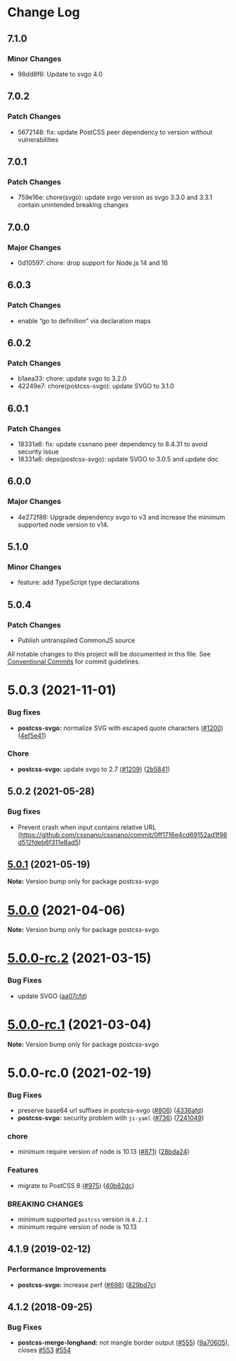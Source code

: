# Change Log

## 7.1.0

### Minor Changes

- 98dd8f6: Update to svgo 4.0

## 7.0.2

### Patch Changes

- 5672148: fix: update PostCSS peer dependency to version without vulnerabilities

## 7.0.1

### Patch Changes

- 759e16e: chore(svgo): update svgo version as svgo 3.3.0 and 3.3.1 contain unintended breaking changes

## 7.0.0

### Major Changes

- 0d10597: chore: drop support for Node.js 14 and 16

## 6.0.3

### Patch Changes

- enable “go to definition” via declaration maps

## 6.0.2

### Patch Changes

- b1aea33: chore: update svgo to 3.2.0
- 42249e7: chore(postcss-svgo): update SVGO to 3.1.0

## 6.0.1

### Patch Changes

- 18331a6: fix: update cssnano peer dependency to 8.4.31 to avoid security issue
- 18331a6: deps(postcss-svgo): update SVGO to 3.0.5 and update doc

## 6.0.0

### Major Changes

- 4e272f88: Upgrade dependency svgo to v3 and increase the minimum supported node version to v14.

## 5.1.0

### Minor Changes

- feature: add TypeScript type declarations

## 5.0.4

### Patch Changes

- Publish untranspiled CommonJS source

All notable changes to this project will be documented in this file.
See [Conventional Commits](https://conventionalcommits.org) for commit guidelines.

# 5.0.3 (2021-11-01)

### Bug fixes

- **postcss-svgo:** normalize SVG with escaped quote characters ([#1200](https://github.com/cssnano/cssnano/pull/1200)) ([4ef5e41](https://github.com/cssnano/cssnano/commit/4ef5e41a6c61a23094001da82a76321ca746b22f))

### Chore

- **postcss-svgo:** update svgo to 2.7 ([#1209](https://github.com/cssnano/cssnano/pull/1209))
  ([2b5841](https://github.com/cssnano/cssnano/commit/2b5841e06808f9c04e03c07b5da0f5a36de88cd3))

## 5.0.2 (2021-05-28)

### Bug fixes

- Prevent crash when input contains relative URL (https://github.com/cssnano/cssnano/commit/0ff1716e4cd69152ad1f98d512fdeb6f311e8ad5)

## [5.0.1](https://github.com/cssnano/cssnano/compare/postcss-svgo@5.0.0...postcss-svgo@5.0.1) (2021-05-19)

**Note:** Version bump only for package postcss-svgo

# [5.0.0](https://github.com/cssnano/cssnano/compare/postcss-svgo@5.0.0-rc.2...postcss-svgo@5.0.0) (2021-04-06)

**Note:** Version bump only for package postcss-svgo

# [5.0.0-rc.2](https://github.com/cssnano/cssnano/compare/postcss-svgo@5.0.0-rc.1...postcss-svgo@5.0.0-rc.2) (2021-03-15)

### Bug Fixes

- update SVGO ([aa07cfd](https://github.com/cssnano/cssnano/commit/aa07cfd62c82ed4b1e87219eea8d0ed99635e4ca))

# [5.0.0-rc.1](https://github.com/cssnano/cssnano/compare/postcss-svgo@5.0.0-rc.0...postcss-svgo@5.0.0-rc.1) (2021-03-04)

**Note:** Version bump only for package postcss-svgo

# 5.0.0-rc.0 (2021-02-19)

### Bug Fixes

- preserve base64 url suffixes in postcss-svgo ([#808](https://github.com/cssnano/cssnano/issues/808)) ([4336afd](https://github.com/cssnano/cssnano/commit/4336afdfc602004bb8b74ed19c0846914d87493d))
- **postcss-svgo:** security problem with `js-yaml` ([#736](https://github.com/cssnano/cssnano/issues/736)) ([7241049](https://github.com/cssnano/cssnano/commit/724104992e22d1b51e65383a9c6fbeb89a6a73f0))

### chore

- minimum require version of node is 10.13 ([#871](https://github.com/cssnano/cssnano/issues/871)) ([28bda24](https://github.com/cssnano/cssnano/commit/28bda243e32ce3ba89b3c358a5f78727b3732f11))

### Features

- migrate to PostCSS 8 ([#975](https://github.com/cssnano/cssnano/issues/975)) ([40b82dc](https://github.com/cssnano/cssnano/commit/40b82dca7f53ac02cd4fe62846dec79b898ccb49))

### BREAKING CHANGES

- minimum supported `postcss` version is `8.2.1`
- minimum require version of node is 10.13

## 4.1.9 (2019-02-12)

### Performance Improvements

- **postcss-svgo:** increase perf ([#698](https://github.com/cssnano/cssnano/issues/698)) ([829bd7c](https://github.com/cssnano/cssnano/commit/829bd7c2fa4a3505c74fe500b08d66f66178788b))

## 4.1.2 (2018-09-25)

### Bug Fixes

- **postcss-merge-longhand:** not mangle border output ([#555](https://github.com/cssnano/cssnano/issues/555)) ([9a70605](https://github.com/cssnano/cssnano/commit/9a706050b621e7795a9bf74eb7110b5c81804ffe)), closes [#553](https://github.com/cssnano/cssnano/issues/553) [#554](https://github.com/cssnano/cssnano/issues/554)

